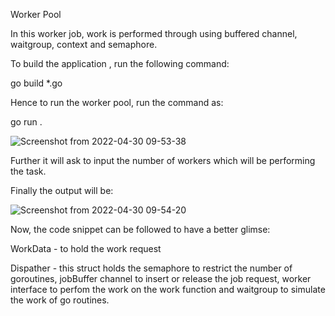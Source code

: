 Worker Pool

In this worker job, work is performed through using buffered channel, waitgroup, context and semaphore.

To build the application , run the following command:

go build *.go

Hence to run the worker pool, run the command as:

go run .

![Screenshot from 2022-04-30 09-53-38](https://user-images.githubusercontent.com/48493235/166091080-99576f8b-0022-447b-9057-e67077dd89c5.png)

Further it will ask to input the number of workers which will be performing the task.

Finally the output will be:

![Screenshot from 2022-04-30 09-54-20](https://user-images.githubusercontent.com/48493235/166091136-0fe71a1e-540b-4a89-ad9a-911dc8d46c52.png)

Now, the code snippet can be followed to have a better glimse:

WorkData - to hold the work request

Dispather - this struct holds the semaphore to restrict the number of goroutines, jobBuffer channel to insert or release the job request, worker interface to perfom the work on the work function and waitgroup to simulate the work of go routines.

